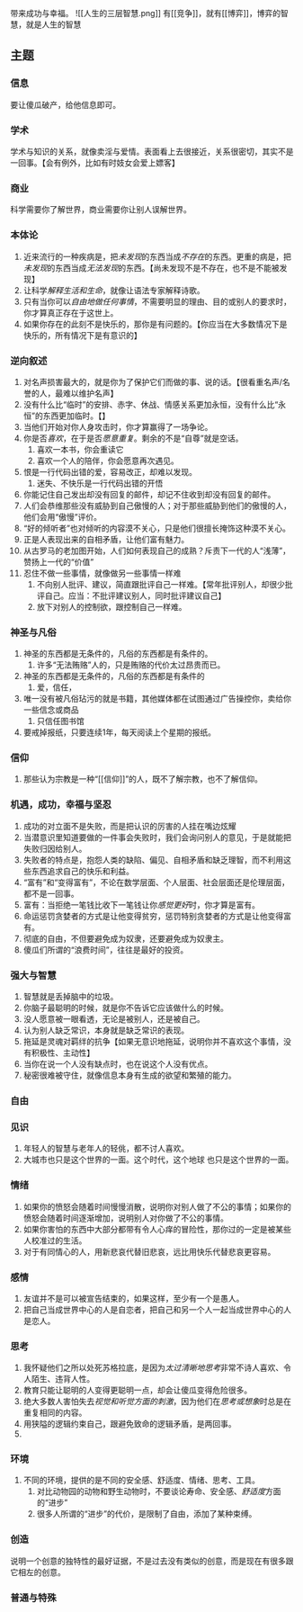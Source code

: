 带来成功与幸福。
![[人生的三层智慧.png]]
有[[竞争]]，就有[[博弈]]，博弈的智慧，就是人生的智慧

## 主题
### 信息
要让傻瓜破产，给他信息即可。
### 学术
学术与知识的关系，就像卖淫与爱情。表面看上去很接近，关系很密切，其实不是一回事。【会有例外，比如有时妓女会爱上嫖客】
### 商业
科学需要你了解世界，商业需要你让别人误解世界。
### 本体论
1. 近来流行的一种疾病是，把*未发现*的东西当成*不存在*的东西。更重的病是，把*未发现*的东西当成*无法发现*的东西。【尚未发现不是不存在，也不是不能被发现】
2. 让科学*解释生活和生命*，就像让语法专家解释诗歌。
3. 只有当你可以*自由地做任何事情*，不需要明显的理由、目的或别人的要求时，你才算真正存在于这世上。
4. 如果你存在的此刻不是快乐的，那你是有问题的。【你应当在大多数情况下是快乐的，所有情况下是有意识的】
### 逆向叙述
1. 对名声损害最大的，就是你为了保护它们而做的事、说的话。【很看重名声/名誉的人，最难以维护名声】
2. 没有什么比“临时”的安排、赤字、休战、情感关系更加永恒，没有什么比“永恒”的东西更加临时。【】
3. 当他们开始对你人身攻击时，你才算赢得了一场争论。
4. 你是否*喜欢*，在于是否*愿意重复*。剩余的不是“自尊”就是空话。
	1. 喜欢一本书，你会重读它
	2. 喜欢一个人的陪伴，你会愿意再次遇见。
5. 恨是一行代码出错的爱，容易改正，却难以发现。
	1. 迷失、不快乐是一行代码出错的开悟
6. 你能记住自己发出却没有回复的邮件，却记不住收到却没有回复的邮件。
7. 人们会恭维那些没有威胁到自己傲慢的人；对于那些威胁到他们的傲慢的人，他们会用“傲慢”评价。
8. “好的倾听者”也对倾听的内容漠不关心，只是他们很擅长掩饰这种漠不关心。
9. 正是人表现出来的自相矛盾，让他们富有魅力。
10. 从古罗马的老加图开始，人们如何表现自己的成熟？斥责下一代的人“浅薄”，赞扬上一代的“价值”
11. 忍住不做一些事情，就像做另一些事情一样难
	1. 不向别人批评、建议，简直跟批评自己一样难。【常年批评别人，却很少批评自己。应当：不批评建议别人，同时批评建议自己】
	2. 放下对别人的控制欲，跟控制自己一样难。
### 神圣与凡俗
1. 神圣的东西都是无条件的，凡俗的东西都是有条件的。
	1. 许多“无法贿赂”人的，只是贿赂的代价太过昂贵而已。
2. 神圣的东西都是无条件的，凡俗的东西都是有条件的
	1. 爱，信任，
3. 唯一没有被凡俗玷污的就是书籍，其他媒体都在试图通过广告操控你，卖给你一些信念或商品
	1. 只信任图书馆
4. 要戒掉报纸，只要连续1年，每天阅读上个星期的报纸。
### 信仰
1. 那些认为宗教是一种“[[信仰]]”的人，既不了解宗教，也不了解信仰。
### 机遇，成功，幸福与坚忍
1. 成功的对立面不是失败，而是把认识的厉害的人挂在嘴边炫耀
2. 当潜意识里知道要做的一件事会失败时，我们会询问别人的意见，于是就能把失败归因给别人。
3. 失败者的特点是，抱怨人类的缺陷、偏见、自相矛盾和缺乏理智，而不利用这些东西追求自己的快乐和利益。
4. “富有”和“变得富有”，不论在数学层面、个人层面、社会层面还是伦理层面，都不是一回事。
5. 富有：当拒绝一笔钱比收下一笔钱让你*感觉更好*时，你才算是富有。
6. 命运惩罚贪婪者的方式是让他变得贫穷，惩罚特别贪婪者的方式是让他变得富有。
7. 彻底的自由，不但要避免成为奴隶，还要避免成为奴隶主。
8. 傻瓜们所谓的“浪费时间”，往往是最好的投资。
### 强大与智慧
1. 智慧就是丢掉脑中的垃圾。
2. 你脑子最聪明的时候，就是你不告诉它应该做什么的时候。
3. 没人愿意被一眼看透，无论是被别人，还是被自己。
4. 认为别人缺乏常识，本身就是缺乏常识的表现。
5. 拖延是灵魂对羁绊的抗争【如果无意识地拖延，说明你并不喜欢这个事情，没有积极性、主动性】
6. 当你在说一个人没有缺点时，也在说这个人没有优点。
7. 秘密很难被守住，就像信息本身有生成的欲望和繁殖的能力。
### 自由
### 见识
1. 年轻人的智慧与老年人的轻佻，都不讨人喜欢。
2. 大城市也只是这个世界的一面。这个时代，这个地球 也只是这个世界的一面。
### 情绪
1. 如果你的愤怒会随着时间慢慢消散，说明你对别人做了不公的事情；如果你的愤怒会随着时间逐渐增加，说明别人对你做了不公的事情。
2. 如果你害怕的东西中大部分都带有令人心痒的冒险性，那你过的一定是被某些人校准过的生活。
3. 对于有同情心的人，用新悲哀代替旧悲哀，远比用快乐代替悲哀更容易。
### 感情
1. 友谊并不是可以被宣告结束的，如果这样，至少有一个是愚人。
2. 把自己当成世界中心的人是自恋者，把自己和另一个人一起当成世界中心的人是恋人。
### 思考
1. 我怀疑他们之所以处死苏格拉底，是因为*太过清晰地思考*非常不诗人喜欢、令人陌生、违背人性。
2. 教育只能让聪明的人变得更聪明一点，却会让傻瓜变得危险很多。
3. 绝大多数人害怕失去*视觉和听觉方面的刺激*，因为他们在*思考或想象*时总是在重复相同的内容。
4. 用狭隘的逻辑约束自己，跟避免致命的逻辑矛盾，是两回事。
5. 
### 环境
1. 不同的环境，提供的是不同的安全感、舒适度、情绪、思考、工具。
	1. 对比动物园的动物和野生动物时，不要谈论寿命、安全感、*舒适度*方面的“进步”
	2. 很多人所谓的“进步”的代价，是限制了自由，添加了某种束缚。
### 创造
说明一个创意的独特性的最好证据，不是过去没有类似的创意，而是现在有很多跟它相左的创意。
### 普通与特殊
